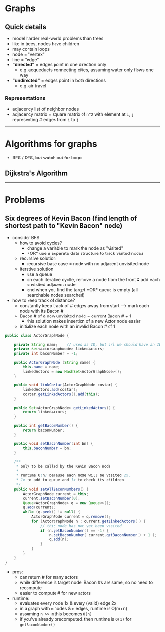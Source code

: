 # Graphs

## Quick details
- model harder real-world problems than trees
- like in trees, nodes have children
- may contain loops
- node = "vertex"
- line = "edge"
- __"directed"__ = edges point in one direction only
  - e.g. acqueducts connecting cities, assuming water only flows one way
- __"undirected"__ = edges point in both directions
  - e.g. air travel

### Representations
- adjacency list of neighbor nodes
- adjacency matrix = square matrix of `n^2` with element at `i`, `j` representing # edges from `i` to `j`

-----

# Algorithms for graphs

- BFS / DFS, but watch out for loops

## Dijkstra's Algorithm

-----

# Problems

## Six degrees of Kevin Bacon (find length of shortest path to "Kevin Bacon" node)
- consider BFS
  - how to avoid cycles?
    - change a variable to mark the node as "visited"
    - \*OR\* use a separate data structure to track visited nodes
  - recursive solution
  	- recursive base case = node with no adjacent unvisited node
  - iterative solution
    - use a queue
    - on each iterative cyclle, remove a node from the front & add each unvisited adjacent node
    - end when you find the target \*OR\* queue is empty (all searchable nodes searched)
- how to keep track of distance?
  - constantly keep track of # edges away from start --> mark each node with its Bacon #
  - Bacon # of a new unvisited node = current Bacon # + 1
    - this solution makes insertion of a new Actor node easier
  - initialize each node with an invalid Bacon # of 1

```java
public class ActorGraphNode {

	private String name;	// used as ID, but irl we should have an ID var
	private Set<ActorGraphNode> linkedActors;
	private int baconNumber = -1;

	public ActorGraphNode (String name) {
		this.name = name;
		linkedActors = new HashSet<ActorGraphNode>();
	}

	public void linkCostar(ActorGraphNode costar) {
		linkedActors.add(costar);
		costar.getLinkedActors().add(this);
	}

	public Set<ActorGraphNode> getLinkedActors() {
		return linkedActors;
	}

	public int getBaconNumber() {
		return baconNumber;
	}

	public void setBaconNumber(int bn) {
		this.baconNumber = bn;
	}

	/**
	 * only to be called by the Kevin Bacon node
	 * 
	 * runtime O(n) because each node will be visited 2x,
	 * 1x to add to queue and 1x to check its children
	 */
	public void setAllBaconNumbers() {
		ActorGraphNode current = this;
		current.setBaconNumber(0);
		Queue<ActorGraphNode> q = new Queue<>();
		q.add(current);
		while (q.peek() != null) {
			ActorGraphNode current = q.remove();
			for (ActorGraphNode n : current.getLinkedActors()) {
				// this node has not yet been visited
				if (n.getBaconNumber() == -1) {
					n.setBaconNumber( current.getBaconNumber() + 1 );
					q.add(n);
				}
			}
		}
	}
}
```
- pros:
  - can return # for many actors
  - while difference is target node, Bacon #s are same, so no need to recompute
  - easier to compute # for new actors
- runtime:
  - evaluates every node 1x & every (valid) edge 2x
  - in a graph with `m` nodes & `n` edges, runtime is O(m+n)
  - assuming `n >> m` this becomes `O(n)`
  - if you've already precomputed, then runtime is `O(1)` for `getBaconNumber()`

